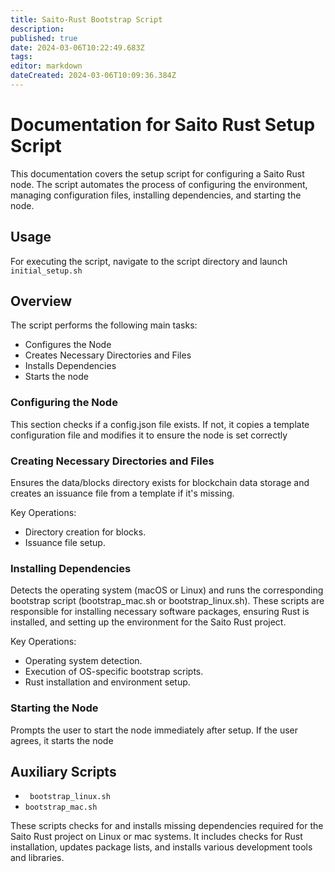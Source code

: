 ```yaml
---
title: Saito-Rust Bootstrap Script
description: 
published: true
date: 2024-03-06T10:22:49.683Z
tags: 
editor: markdown
dateCreated: 2024-03-06T10:09:36.384Z
---
```


# Documentation for Saito Rust Setup Script

This documentation covers the setup script for configuring a Saito Rust node. The script automates the process of configuring the environment, managing configuration files, installing dependencies, and starting the node.

## Usage
For executing the script, navigate to the script directory and launch ```initial_setup.sh```

## Overview
The script performs the following main tasks:

- Configures the Node
- Creates Necessary Directories and Files
- Installs Dependencies
- Starts the node


###  Configuring the Node
This section checks if a config.json file exists. If not, it copies a template configuration file and modifies it to ensure the node is set correctly

### Creating Necessary Directories and Files

Ensures the data/blocks directory exists for blockchain data storage and creates an issuance file from a template if it's missing.

Key Operations:
- Directory creation for blocks.
- Issuance file setup.


### Installing Dependencies

Detects the operating system (macOS or Linux) and runs the corresponding bootstrap script (bootstrap_mac.sh or bootstrap_linux.sh). These scripts are responsible for installing necessary software packages, ensuring Rust is installed, and setting up the environment for the Saito Rust project.

Key Operations:
- Operating system detection.
- Execution of OS-specific bootstrap scripts.
- Rust installation and environment setup.

### Starting the Node
Prompts the user to start the node immediately after setup. If the user agrees, it starts the node

## Auxiliary Scripts

- ``` bootstrap_linux.sh```
- ``` bootstrap_mac.sh ```

These scripts checks for and installs missing dependencies required for the Saito Rust project on Linux or mac systems. It includes checks for Rust installation, updates package lists, and installs various development tools and libraries.










